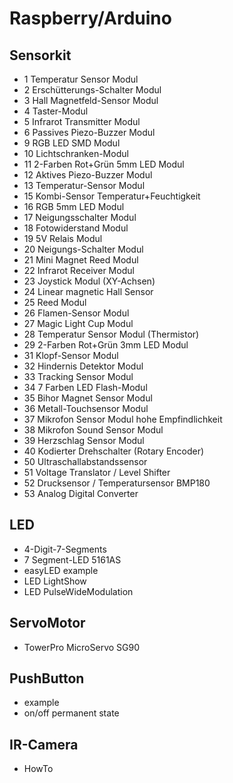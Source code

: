 # Raspberry/Arduino 

## Sensorkit

- 1 Temperatur Sensor Modul
- 2 Erschütterungs-Schalter Modul
- 3 Hall Magnetfeld-Sensor Modul
- 4 Taster-Modul
- 5 Infrarot Transmitter Modul
- 6 Passives Piezo-Buzzer Modul
- 9 RGB LED SMD Modul
- 10 Lichtschranken-Modul
- 11 2-Farben Rot+Grün 5mm LED Modul
- 12 Aktives Piezo-Buzzer Modul
- 13 Temperatur-Sensor Modul
- 15 Kombi-Sensor Temperatur+Feuchtigkeit
- 16 RGB 5mm LED Modul
- 17 Neigungsschalter Modul
- 18 Fotowiderstand Modul
- 19 5V Relais Modul
- 20 Neigungs-Schalter Modul
- 21 Mini Magnet Reed Modul
- 22 Infrarot Receiver Modul
- 23 Joystick Modul (XY-Achsen)
- 24 Linear magnetic Hall Sensor
- 25 Reed Modul
- 26 Flamen-Sensor Modul
- 27 Magic Light Cup Modul
- 28 Temperatur Sensor Modul (Thermistor)
- 29 2-Farben Rot+Grün 3mm LED Modul
- 31 Klopf-Sensor Modul
- 32 Hindernis Detektor Modul
- 33 Tracking Sensor Modul
- 34 7 Farben LED Flash-Modul
- 35 Bihor Magnet Sensor Modul
- 36  Metall-Touchsensor Modul
- 37 Mikrofon Sensor Modul hohe Empfindlichkeit
- 38 Mikrofon Sound Sensor Modul
- 39 Herzschlag Sensor Modul
- 40 Kodierter Drehschalter (Rotary Encoder)
- 50 Ultraschallabstandssensor
- 51 Voltage Translator / Level Shifter
- 52 Drucksensor / Temperatursensor BMP180
- 53 Analog Digital Converter

## LED
- 4-Digit-7-Segments
- 7 Segment-LED 5161AS
- easyLED example
- LED LightShow
- LED PulseWideModulation

## ServoMotor
- TowerPro MicroServo SG90

## PushButton
- example
- on/off permanent state

## IR-Camera
- HowTo